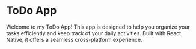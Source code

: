 # ToDo App

Welcome to my ToDo App! This app is designed to help you organize your tasks efficiently and keep track of your daily activities. Built with React Native, it offers a seamless cross-platform experience.

